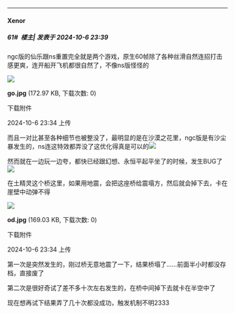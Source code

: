 ﻿
*****

####  Xenor  
##### 61#         楼主| 发表于 2024-10-6 23:39

ngc版的仙乐跟ns重置完全就是两个游戏，原生60帧除了各种丝滑自然连招打击感更爽，连开船开飞机都很自然了，不像ns版怪怪的

<img src="https://img.saraba1st.com/forum/202410/06/233429bv1oe5xvc3mxr7mj.jpg" referrerpolicy="no-referrer">

<strong>go.jpg</strong> (172.97 KB, 下载次数: 0)

下载附件

2024-10-6 23:34 上传

而且一对比甚至各种细节也被整没了，最明显的是在沙漠之花里，ngc版是有沙尘暴发生的，ns连这特效都弄没了这优化得真是可以的<img src="https://static.saraba1st.com/image/smiley/face2017/083.png" referrerpolicy="no-referrer">

然而就在一边玩一边夸，都快已经跟幻想、永恒平起平坐了的时候，发生BUG了<img src="https://static.saraba1st.com/image/smiley/face2017/068.png" referrerpolicy="no-referrer">

在土精灵这个桥这里，如果用地震，会把这座桥给震塌方，然后就会掉下去，卡在崖壁中动弹不得

<img src="https://img.saraba1st.com/forum/202410/06/233435gm95m3on3a3oi93i.jpg" referrerpolicy="no-referrer">

<strong>od.jpg</strong> (169.03 KB, 下载次数: 0)

下载附件

2024-10-6 23:34 上传

第一次是突然发生的，刚过桥无意地震了一下，结果桥塌了……前面半小时都没存档，直接废了

第二次是很好奇试了差不多十次左右发生的，在桥中间掉下去就卡在半空中了

现在想再试下结果弄了几十次都没成功，触发机制不明2333


